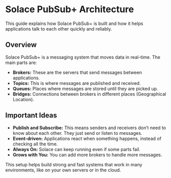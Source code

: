 # Solace PubSub+ Architecture

This guide explains how Solace PubSub+ is built and how it helps applications talk to each other quickly and reliably.

## Overview

Solace PubSub+ is a messaging system that moves data in real-time. The main parts are:

- **Brokers:** These are the servers that send messages between applications.
- **Topics:** This is where messages are published and received.
- **Queues:** Places where messages are stored until they are picked up.
- **Bridges:** Connections between brokers in different places (Geographical Location).

## Important Ideas

- **Publish and Subscribe:** This means senders and receivers don’t need to know about each other. They just send or listen to messages.
- **Event-driven:** Applications react when something happens, instead of checking all the time.
- **Always On:** Solace can keep running even if some parts fail.
- **Grows with You:** You can add more brokers to handle more messages.

This setup helps build strong and fast systems that work in many environments, like on your own servers or in the cloud.
